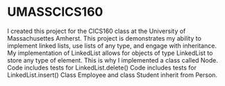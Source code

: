 # UMASSCICS160
I created this project for the CICS160 class at the University of Massachusettes Amherst. 
This project is demonstrates my ability to implement linked lists, use lists of any type, and engage with inheritance. 
My implementation of LinkedList allows for objects of type LinkedList to store any type of element. This is why I implemented a class called Node.
Code includes tests for LinkedList.delete()
Code includes tests for LinkedList.insert()
Class Employee and class Student inherit from Person.
